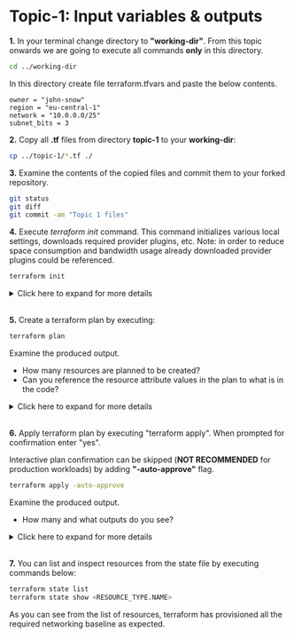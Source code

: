 # Topic-1: Input variables & outputs

**1.** In your terminal change directory to **"working-dir"**. From this topic onwards we are going to execute all commands **only** in this directory. 

```bash
cd ../working-dir
```

In this directory create file terraform.tfvars and paste the below contents. 

```
owner = "john-snow"
region = "eu-central-1"
network = "10.0.0.0/25"
subnet_bits = 3
```

**2.** Copy all **.tf** files from directory **topic-1** to your **working-dir**:
```bash
cp ../topic-1/*.tf ./
```

**3.** Examine the contents of the copied files and commit them to your forked repository.

```bash
git status
git diff
git commit -am "Topic 1 files"
```


**4.** Execute *terraform init* command. This command initializes various local settings, downloads required provider plugins, etc. 
Note: in order to reduce space consumption and bandwidth usage already downloaded provider plugins could be referenced.

```bash
terraform init
```

<details><summary>Click here to expand for more details</summary>
<p>

```
 $ terraform init

Initializing provider plugins...

The following providers do not have any version constraints in configuration,
so the latest version was installed.

To prevent automatic upgrades to new major versions that may contain breaking
changes, it is recommended to add version = "..." constraints to the
corresponding provider blocks in configuration, with the constraint strings
suggested below.

* provider.aws: version = "~> 1.54"

Terraform has been successfully initialized!

You may now begin working with Terraform. Try running "terraform plan" to see
any changes that are required for your infrastructure. All Terraform commands
should now work.

If you ever set or change modules or backend configuration for Terraform,
rerun this command to reinitialize your working directory. If you forget, other
commands will detect it and remind you to do so if necessary.

```
</p>
</details>
</br>

**5.** Create a terraform plan by executing:

```bash
terraform plan
```

Examine the produced output. 
 
 - How many resources are planned to be created? 
 - Can you reference the resource attribute values in the plan to what is in the code? 

<details><summary>Click here to expand for more details</summary>
<p>


```
 $ terraform plan
Refreshing Terraform state in-memory prior to plan...
The refreshed state will be used to calculate this plan, but will not be
persisted to local or remote state storage.


------------------------------------------------------------------------

An execution plan has been generated and is shown below.
Resource actions are indicated with the following symbols:
  + create

Terraform will perform the following actions:

  + aws_eip.nat[0]
      id:                               <computed>
      allocation_id:                    <computed>
      association_id:                   <computed>
      domain:                           <computed>
      instance:                         <computed>

...
[ Some output removed ]
...
       main_route_table_id:              <computed>
       owner_id:                         <computed>
       tags.%:                           "1"
       tags.Name:                        "arya-stark-default"
 
 
 Plan: 20 to add, 0 to change, 0 to destroy.
 
 ------------------------------------------------------------------------
 
 Note: You didn't specify an "-out" parameter to save this plan, so Terraform
 can't guarantee that exactly these actions will be performed if
 "terraform apply" is subsequently run.

```

</p>
</details>
</br>

**6.** Apply terraform plan by executing "terraform apply". When prompted for confirmation enter "yes".

Interactive plan confirmation can be skipped (**NOT RECOMMENDED** for production workloads) by adding **"-auto-approve"** flag. 

```bash
terraform apply -auto-approve
```

Examine the produced output. 
 - How many and what outputs do you see? 

<details><summary>Click here to expand for more details</summary>
<p>

```
 $ terraform apply

...
[ Some output removed ]
...

Plan: 20 to add, 0 to change, 0 to destroy.

Do you want to perform these actions?
  Terraform will perform the actions described above.
  Only 'yes' will be accepted to approve.

  Enter a value: yes

...
[ Some output removed ]
...

  route_table_id:             "" => "rtb-09941142fc5deb2a5"
  state:                      "" => "<computed>"
aws_route.private[1]: Creation complete after 1s (ID: r-rtb-09941142fc5deb2a51080289494)
aws_route.private[0]: Creation complete after 1s (ID: r-rtb-006af3b96b178f37a1080289494)

Apply complete! Resources: 20 added, 0 changed, 0 destroyed.

Outputs:

vpc_id = vpc-0dc49a0686a231015

```
</p>
</details>
</br>

**7.** You can list and inspect resources from the state file by executing commands below:
```bash
terraform state list
terraform state show <RESOURCE_TYPE.NAME>

```

As you can see from the list of resources, terraform has provisioned all the required networking baseline as expected.
